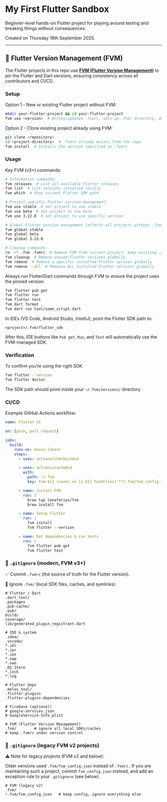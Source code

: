 # My First Flutter Sandbox
Beginner-level hands-on Flutter project for playing around testing and breaking things without consequences.

Created on Thursday 18th September 2025.

---

## 🔧 Flutter Version Management (FVM)

The Flutter projects in this repo use **[FVM (Flutter Version Management)](https://fvm.app/)** to pin the Flutter and Dart versions, ensuring consistency across all contributors and CI/CD.

### Setup

Option 1 - New or existing Flutter project without FVM:

```bash
mkdir your-flutter-project && cd your-flutter-project
fvm use <version>  # Writes/updates .fvmrc, sets up .fvm/ directory, downloads version (if needed) and creates a local symlink under `.fvm/`
```

Option 2 - Clone existing project already using FVM:

```bash
git clone <repository>
cd <project-directory>  # .fvmrc already exists from the repo
fvm install  # Installs the version specified in .fvmrc
```

### Usage

Key FVM (v3+) commands:

```bash
# Information commands:
fvm releases  # List all available Flutter releases
fvm list  # List versions installed locally
fvm which  # Show current Flutter SDK path

# Project-specific Flutter version management:
fvm use stable  # Set project to use stable
fvm use beta  # Set project to use beta  
fvm use 3.22.0  # Set project to use specific version

# Global Flutter version management (affects all projects without .fvmrc):
fvm global stable
fvm global beta
fvm global 3.22.0

# Cleanup commands:
rm -rf .fvm .fvmrc  # Remove FVM from current project; keep existing .gitignore
fvm cleanup  # Remove unused Flutter versions globally
fvm remove  # Remove a specific installed Flutter version globally
fvm remove --all  # Removes ALL installed Flutter versions globally
```

Always run Flutter/Dart commands through FVM to ensure the project uses the pinned version:

```bash
fvm flutter pub get
fvm flutter run
fvm flutter test
fvm dart format .
fvm dart run tool/some_script.dart
```

In IDEs (VS Code, Android Studio, IntelliJ), point the Flutter SDK path to:

```
<project>/.fvm/flutter_sdk
```

After this, IDE buttons like `Pub get`, `Run`, and `Test` will automatically use the FVM-managed SDK.

### Verification

To confirm you’re using the right SDK:

```bash
fvm flutter --version
fvm flutter doctor
```

The SDK path should point inside your `~/.fvm/versions/` directory.

### CI/CD

Example GitHub Actions workflow:

```yaml
name: Flutter CI

on: [push, pull_request]

jobs:
  build:
    runs-on: macos-latest
    steps:
      - uses: actions/checkout@v4

      - uses: actions/cache@v4
        with:
          path: ~/.fvm
          key: fvm-${{ runner.os }}-${{ hashFiles('**/.fvm/fvm_config.json') }}

      - name: Install FVM
        run: |
          brew tap leoafarias/fvm
          brew install fvm

      - name: Setup Flutter
        run: |
          fvm install
          fvm flutter --version

      - name: Get dependencies & run tests
        run: |
          fvm flutter pub get
          fvm flutter test
```

### 📄 `.gitignore` (modern, FVM v3+)

✅ Commit `.fvmrc` (the source of truth for the Flutter version).

🚫 Ignore `.fvm/` (local SDK files, caches, and symlinks).

```gitignore
# Flutter / Dart
.dart_tool/
.packages
.pub-cache/
.pub/
build/
coverage/
lib/generated_plugin_registrant.dart

# IDE & system
.idea/
.vscode/
*.iml
*.ipr
*.iws
*.swp
*.swo
.DS_Store
*.lock
*.log

# Flutter deps
.melos_tool/
.flutter-plugins
.flutter-plugins-dependencies

# Firebase (optional)
# google-services.json
# GoogleService-Info.plist

# FVM (Flutter Version Management)
.fvm/        # ignore all local SDKs/caches
# keep .fvmrc under version control
```

### 📄 `.gitignore` (legacy FVM v2 projects)

⚠️ Note for legacy projects (FVM v2 and below):

Older versions used `.fvm/fvm_config.json` instead of `.fvmrc.` If you are maintaining such a project, commit `fvm_config.json` instead, and add an exception rule to your `.gitignore` (see below).

```gitignore
# FVM (legacy v2)
.fvm/
!.fvm/fvm_config.json   # keep config, ignore everything else
```
